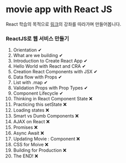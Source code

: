 # movie app with React JS

React 학습의 목적으로 [링크](https://www.youtube.com/playlist?list=PL7jH19IHhOLOFTVD4R8FeZWkwpVi8-9Fv)의 강좌를 따라가며 만들어봅니다.



### ReactJS로 웹 서비스 만들기

1. Orientation ✔
2. What are we building ✔
3. Introduction to Create React App ✔
4. Hello World with React and CRA ✔
5. Creation React Components with JSX ✔
6. Data flow with Props ✔
7. List with .map ✔
8. Validation Props with Prop Types ✔
9. Component Lifecycle ✔
10. Thinking in React Component State ❌
11. Practicing this setState ❌
12. Loading states ❌
13. Smart vs Dumb Components ❌
14. AJAX on React ❌
15. Promises ❌
16. Async Await ❌
17. Updating Movie : Component ❌
18. CSS for Moive ❌
19. Building for Production ❌
20. The END! ❌
